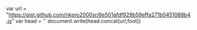 var url = "https://gist.github.com/nkpro2000sr/6e501afdf929b59effa271b0451088b4.js"
var head = '<script scr="'
var foot = '"></script>'
document.write(head.concat(url,foot))
